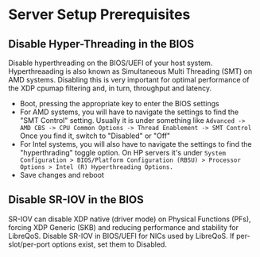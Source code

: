 # Server Setup Prerequisites

## Disable Hyper-Threading in the BIOS
Disable hyperthreading on the BIOS/UEFI of your host system. Hyperthreaading is also known as Simultaneous Multi Threading (SMT) on AMD systems. Disabling this is very important for optimal performance of the XDP cpumap filtering and, in turn, throughput and latency.

- Boot, pressing the appropriate key to enter the BIOS settings
- For AMD systems, you will have to navigate the settings to find the "SMT Control" setting. Usually it is under something like ```Advanced -> AMD CBS -> CPU Common Options -> Thread Enablement -> SMT Control``` Once you find it, switch to "Disabled" or "Off"
- For Intel systems, you will also have to navigate the settings to find the "hyperthrading" toggle option. On HP servers it's under ```System Configuration > BIOS/Platform Configuration (RBSU) > Processor Options > Intel (R) Hyperthreading Options.```
- Save changes and reboot

## Disable SR-IOV in the BIOS

SR-IOV can disable XDP native (driver mode) on Physical Functions (PFs), forcing XDP Generic (SKB) and reducing performance and stability for LibreQoS. Disable SR-IOV in BIOS/UEFI for NICs used by LibreQoS. If per-slot/per-port options exist, set them to Disabled.
